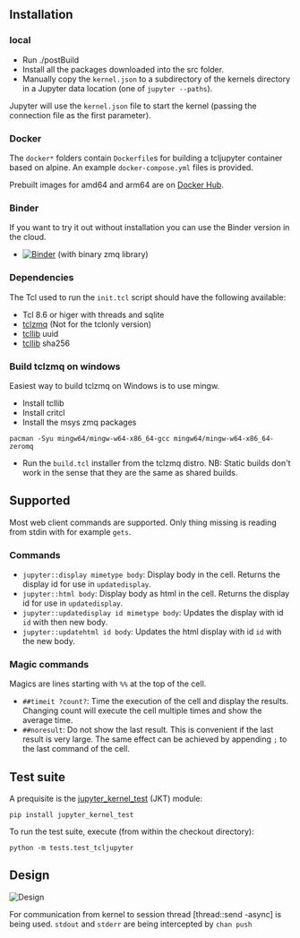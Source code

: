 

## Installation

### local

- Run ./postBuild
- Install all the packages downloaded into the src folder.
- Manually copy the `kernel.json` to a subdirectory of the kernels directory in a Jupyter data location (one of `jupyter --paths`).

Jupyter will use the `kernel.json` file to start the kernel (passing the connection file as the first parameter).

### Docker
The `docker*` folders contain `Dockerfile`s for building a tcljupyter container based on alpine. An example `docker-compose.yml` files is provided.

Prebuilt images for amd64 and arm64 are on [Docker Hub](https://hub.docker.com/r/mpcjanssen/tcljupyter).

### Binder

If you want to try it out without installation you can use the Binder version in the cloud.

- [![Binder](https://mybinder.org/badge_logo.svg)](https://mybinder.org/v2/gh/mpcjanssen/tcljupyter/binder?filepath=examples%2Fexample.ipynb) (with binary zmq library)


### Dependencies

The Tcl used to run the `init.tcl` script should have the following available:

- Tcl 8.6 or higer with threads and sqlite
- [tclzmq](https://github.com/jdc8/tclzmq) (Not for the tclonly version) 
- [tcllib](https://core.tcl-lang.org/tcllib/doc/trunk/embedded/index.md) uuid
- [tcllib](https://core.tcl-lang.org/tcllib/doc/trunk/embedded/index.md) sha256

### Build tclzmq on windows

Easiest way to build tclzmq on Windows is to use mingw.

- Install tcllib
- Install critcl
- Install the msys zmq packages

```
pacman -Syu mingw64/mingw-w64-x86_64-gcc mingw64/mingw-w64-x86_64-zeromq
```
- Run the `build.tcl` installer from the tclzmq distro. NB: Static builds don't work in the sense that they are the same as shared builds.


## Supported

Most web client commands are supported. Only thing missing is reading from stdin with for example `gets`. 

### Commands

   * `jupyter::display mimetype body`: Display body in the cell. Returns the display id for use in `updatedisplay`.
   * `jupyter::html body`: Display body as html in the cell. Returns the display id for use in `updatedisplay`. 
   * `jupyter::updatedisplay id mimetype body`: Updates the display with id `id` with then new body.
   * `jupyter::updatehtml id body`: Updates the html display with id `id` with the new body.


### Magic commands

Magics are lines starting with `%%` at the top of the cell.

   * `##timeit ?count?`: Time the execution of the cell and display the results. Changing count will execute the cell multiple times and show the average time.
   * `##noresult`: Do not show the last result. This is convenient if the last result is very large. The same effect can be achieved by appending `;` to the last command of the cell.

## Test suite

A prequisite is the [jupyter_kernel_test](https://github.com/jupyter/jupyter_kernel_test) (JKT) module:

`pip install jupyter_kernel_test`

To run the test suite, execute (from within the checkout directory):

`python -m tests.test_tcljupyter`


## Design

![Design](http://www.plantuml.com/plantuml/png/TOx12eCm44Jl-Oh5kpyWfPUSGexnA9H5bnf8rpIR2ltxrYXM3xtEl7bCn9HzxoDoXae7JvmxTYJY9wu01RHJySXOIaoXLFRSRAkEsp4H3WLnxH_6SAOKLyOefHtKzHKiD93e-IB9IjaIkRQ14Na8T7l8NRaMbj0qG3C6XNtsCsPQ9CxiWy5B3FWkzABz9QjKkmDZO5ibabV8Qg2JTLTizVVgfQwtgn8d5le0)

For communication from kernel to session thread [thread::send -async] is being used. `stdout` and `stderr` are being intercepted by `chan push`


